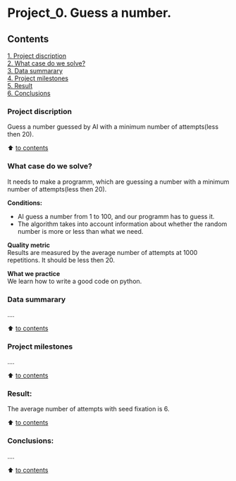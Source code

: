# Project_0. Guess a number.

## Contents 
[1. Project discription](.README.md#Project-discription)  
[2. What case do we solve?](.README.md#What-case-do-we-solve)  
[3. Data summarary](.README.md#Data-summarary)  
[4. Project milestones](.README.md#Project-milestones)  
[5. Result](.README.md#Result)    
[6. Conclusions](.README.md#Conclusions) 

### Project discription   
Guess a number guessed by AI with a minimum number of attempts(less then 20).

:arrow_up: [to contents](_)


### What case do we solve?    
It needs to make a programm, which are guessing a number with a minimum number of attempts(less then 20).

**Conditions:**  
- AI guess a number from 1 to 100, and our programm has to guess it. 
- The algorithm takes into account information about whether the random number is more or less than what we need. 

**Quality metric**     
Results are measured by the average number of attempts at 1000 repetitions. It should be less then 20.

**What we practice**     
We learn how to write a good code on python.


### Data summarary
....
  
:arrow_up: [to contents](.README.md#Contents)


### Project milestones  
....

:arrow_up: [to contents](.README.md#Contents)


### Result:  
The average number of attempts with seed fixation is 6.

:arrow_up: [to contents](.README.md#Contents)


### Conclusions:  
....

:arrow_up: [to contents](.README.md#Contents)
